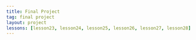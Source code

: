 ```yaml
---
title: Final Project
tag: final project
layout: project
lessons: [lesson23, lesson24, lesson25, lesson26, lesson27, lesson28]
---
```

